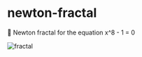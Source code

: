 # newton-fractal
🌼 Newton fractal for the equation x^8 - 1 = 0


![fractal](https://user-images.githubusercontent.com/68076186/210632621-f289c52e-f7bf-4d10-a3ab-0c7a63255684.png)
